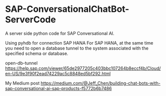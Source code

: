 # SAP-ConversationalChatBot-ServerCode
A server side python code for SAP Conversational AI.

Using pyhdb for connection SAP HANA
For SAP HANA, at the same time you need to open a database tunnel to the system associated with the specified schema or database.

open-db-tunnel
https://help.sap.com/viewer/65de2977205c403bbc107264b8eccf4b/Cloud/en-US/9e3f90f2ead74229ac5c8848ed5bf292.html

My Medium post
https://medium.com/@Jeff_Chen/building-chat-bots-with-sap-conversational-ai-sap-products-f5772b6b7486
